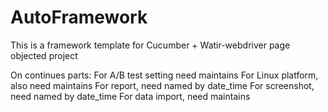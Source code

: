 # AutoFramework
This is a framework template for Cucumber + Watir-webdriver page objected project

On continues parts:
For A/B test setting need maintains
For Linux platform, also need maintains
For report, need named by date_time
For screenshot, need named by date_time
For data import, need maintains
